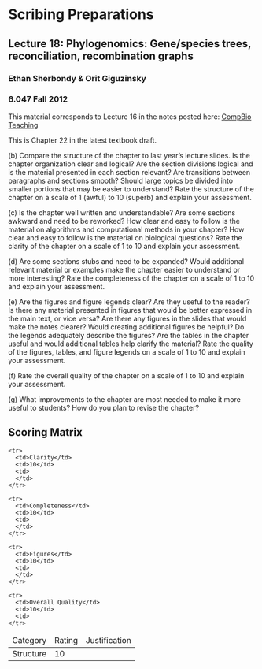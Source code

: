 # Scribing Preparations
## Lecture 18: Phylogenomics: Gene/species trees, reconciliation, recombination graphs
### Ethan Sherbondy & Orit Giguzinsky
### 6.047 Fall 2012

This material corresponds to Lecture 16 in the notes posted here:
[CompBio Teaching](http://compbio.mit.edu/teaching.html)

This is Chapter 22 in the latest textbook draft.


(b) Compare the structure of the chapter to last year’s lecture slides. Is the chapter organization clear and logical? Are the section divisions logical and is the material presented in each section relevant? Are transitions between paragraphs and sections smooth? Should large topics be divided into smaller portions that may be easier to understand? Rate the structure of the chapter on a scale of 1 (awful) to 10 (superb) and explain your assessment.

(c) Is the chapter well written and understandable? Are some sections awkward and need to be reworked? How clear and easy to follow is the material on algorithms and computational methods in your chapter? How clear and easy to follow is the material on biological questions? Rate the clarity of the chapter on a scale of 1 to 10 and explain your assessment.

(d) Are some sections stubs and need to be expanded? Would additional relevant material or examples make the chapter easier to understand or more interesting? Rate the completeness of the chapter on a scale of 1 to 10 and explain your assessment.

(e) Are the figures and figure legends clear? Are they useful to the reader? Is there any material presented in figures that would be better expressed in the main text, or vice versa? Are there any figures in the slides that would make the notes clearer? Would creating additional figures be helpful? Do the legends adequately describe the figures? Are the tables in the chapter useful and would additional tables help clarify the material? Rate the quality of the figures, tables, and figure legends on a scale of 1 to 10 and explain your assessment.

(f) Rate the overall quality of the chapter on a scale of 1 to 10 and explain your assessment.

(g) What improvements to the chapter are most needed to make it more useful to students? How do you plan to revise the chapter?


## Scoring Matrix
<table>
  <thead>
    <tr>
      <td>Category</td>
      <td>Rating</td>
      <td>Justification</td>
    </tr>
  </thead>
  <tbody>
    <tr>
      <td>Structure</td>
      <td>10</td>
      <td>
      </td>
    </tr>

    <tr>
      <td>Clarity</td>
      <td>10</td>
      <td>
      </td>
    </tr>

    <tr>
      <td>Completeness</td>
      <td>10</td>
      <td>
      </td>
    </tr>

    <tr>
      <td>Figures</td>
      <td>10</td>
      <td>
      </td>
    </tr>

    <tr>
      <td>Overall Quality</td>
      <td>10</td>
      <td>
    </tr>
  </tbody>
</table>